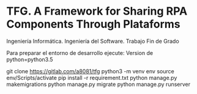 # TFG. A Framework for Sharing RPA Components Through Plataforms​

Ingeniería Informática. Ingeniería del Software. Trabajo Fin de Grado

Para preparar el entorno de desarrollo ejecute:
Version de python=python3.5

git clone https://gitlab.com/a8081/tfg
python3 -m venv env
source env/Scripts/activate
pip install -r requirement.txt
python manage.py makemigrations
python manage.py migrate
python manage.py runserver